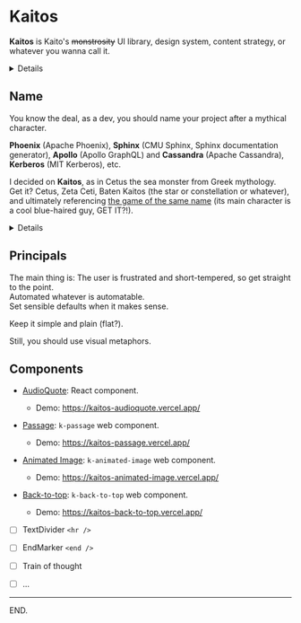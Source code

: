 # Kaitos

**Kaitos** is Kaito's ~~monstrosity~~ UI library, design system, content strategy, or whatever you wanna call it.

<details>

- Note to self: #blunderland and #wonderland both refer to this thing.

</details>


## Name

You know the deal, as a dev, you should name your project after a mythical character.

**Phoenix** (Apache Phoenix),
**Sphinx** (CMU Sphinx, Sphinx documentation generator),
**Apollo** (Apollo GraphQL) and **Cassandra** (Apache Cassandra),
**Kerberos** (MIT Kerberos),
etc.

I decided on **Kaitos**, as in Cetus the sea monster from Greek mythology. \
Get it? Cetus, Zeta Ceti, Baten Kaitos (the star or constellation or whatever), and ultimately referencing [the game of the same name][baten-kaitos-imdb] (its main character is a cool blue-haired guy, GET IT?!).

<details>

### Names considered

Blunderland and Kaitos were the main candidates.

#### npm scope

npm namespaces (users or orgs):

- ~~simplex~~

- ~~wonderland~~
- [ ] blunderland, but GitHub user exists.
- [ ] ineptitude, but it's long, kinda negative, and doesn't describe the project.
- ~~glacier~~ as in "Might as well try to hustle a glacier".

- ~~kaito~~
- [ ] kaitos, but GitHub user exists.
- ~~kaizen~~ https://github.com/cultureamp/kaizen-design-system

- ~~trainwreck~~ as in "train(wreck) of thoughts".

</details>

[baten-kaitos-wikipedia]: https://en.wikipedia.org/wiki/Baten_Kaitos:_Eternal_Wings_and_the_Lost_Ocean "Baten Kaitos: Eternal Wings and the Lost Ocean - Wikipedia"
[baten-kaitos-imdb]: https://www.imdb.com/title/tt0426408/ "Baten kaitos: Eternal Wings and the Lost Ocean - IMDb"


## Principals

The main thing is: The user is frustrated and short-tempered, so get straight to the point. \
Automated whatever is automatable. \
Set sensible defaults when it makes sense.

Keep it simple and plain (flat?).

Still, you should use visual metaphors.


## Components

- [AudioQuote](./packages/audioquote/): React component.
    * Demo: https://kaitos-audioquote.vercel.app/

- [Passage](./packages/passage/): `k-passage` web component.
    * Demo: https://kaitos-passage.vercel.app/

- [Animated Image](./packages/animated-image/): `k-animated-image` web component.
    * Demo: https://kaitos-animated-image.vercel.app/

- [Back-to-top](./packages/back-to-top/): `k-back-to-top` web component.
    * Demo: https://kaitos-back-to-top.vercel.app/

- [ ] TextDivider `<hr />`

- [ ] EndMarker `<end />`

- [ ] Train of thought

- [ ] ...

---

END.
